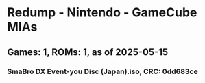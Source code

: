 # Redump - Nintendo - GameCube MIAs
## Games: 1, ROMs: 1, as of 2025-05-15

### SmaBro DX Event-you Disc (Japan).iso, CRC: 0dd683ce
